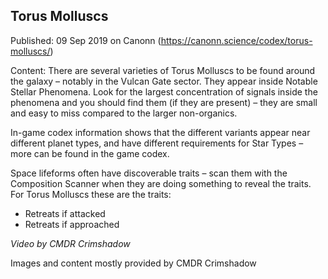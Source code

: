 ## Torus Molluscs

Published: 09 Sep 2019 on Canonn (https://canonn.science/codex/torus-molluscs/)

Content: There are several varieties of Torus Molluscs to be found around the galaxy – notably in the Vulcan Gate sector. They appear inside Notable Stellar Phenomena. Look for the largest concentration of signals inside the phenomena and you should find them (if they are present) – they are small and easy to miss compared to the larger non-organics. 

In-game codex information shows that the different variants appear near different planet types, and have different requirements for Star Types – more can be found in the game codex.

Space lifeforms often have discoverable traits – scan them with the Composition Scanner when they are doing something to reveal the traits. For Torus Molluscs these are the traits:

- Retreats if attacked
- Retreats if approached

*Video by CMDR Crimshadow*

Images and content mostly provided by CMDR Crimshadow